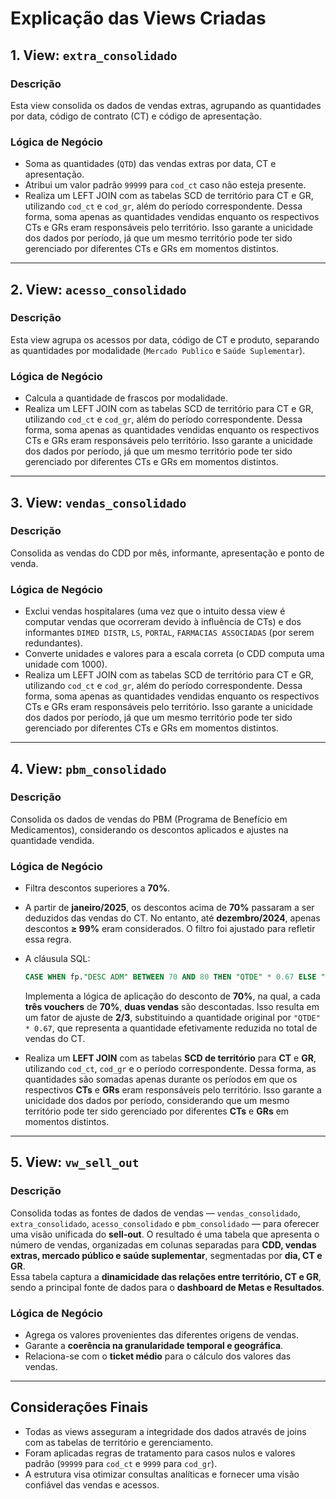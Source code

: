 # Explicação das Views Criadas

## 1. View: `extra_consolidado`
### Descrição
Esta view consolida os dados de vendas extras, agrupando as quantidades por data, código de contrato (CT) e código de apresentação.
### Lógica de Negócio
- Soma as quantidades (`QTD`) das vendas extras por data, CT e apresentação.
- Atribui um valor padrão `99999` para `cod_ct` caso não esteja presente.
- Realiza um LEFT JOIN com as tabelas SCD de território para CT e GR, utilizando `cod_ct` e `cod_gr`, além do período correspondente. Dessa forma, soma apenas as quantidades vendidas enquanto os respectivos CTs e GRs eram responsáveis pelo território. Isso garante a unicidade dos dados por período, já que um mesmo território pode ter sido gerenciado por diferentes CTs e GRs em momentos distintos.
---

## 2. View: `acesso_consolidado`
### Descrição
Esta view agrupa os acessos por data, código de CT e produto, separando as quantidades por modalidade (`Mercado Publico` e `Saúde Suplementar`).
### Lógica de Negócio
- Calcula a quantidade de frascos por modalidade.
- Realiza um LEFT JOIN com as tabelas SCD de território para CT e GR, utilizando `cod_ct` e `cod_gr`, além do período correspondente. Dessa forma, soma apenas as quantidades vendidas enquanto os respectivos CTs e GRs eram responsáveis pelo território. Isso garante a unicidade dos dados por período, já que um mesmo território pode ter sido gerenciado por diferentes CTs e GRs em momentos distintos.
---

## 3. View: `vendas_consolidado`
### Descrição
Consolida as vendas do CDD por mês, informante, apresentação e ponto de venda.
### Lógica de Negócio
- Exclui vendas hospitalares (uma vez que o intuito dessa view é computar vendas que ocorreram devido à influência de CTs) e dos informantes `DIMED DISTR`, `LS`, `PORTAL`, `FARMACIAS ASSOCIADAS` (por serem redundantes).
- Converte unidades e valores para a escala correta (o CDD computa uma unidade com 1000).
- Realiza um LEFT JOIN com as tabelas SCD de território para CT e GR, utilizando `cod_ct` e `cod_gr`, além do período correspondente. Dessa forma, soma apenas as quantidades vendidas enquanto os respectivos CTs e GRs eram responsáveis pelo território. Isso garante a unicidade dos dados por período, já que um mesmo território pode ter sido gerenciado por diferentes CTs e GRs em momentos distintos.
---

## 4. View: `pbm_consolidado`  
### Descrição  
Consolida os dados de vendas do PBM (Programa de Benefício em Medicamentos), considerando os descontos aplicados e ajustes na quantidade vendida.  

### Lógica de Negócio  
- Filtra descontos superiores a **70%**.  
- A partir de **janeiro/2025**, os descontos acima de **70%** passaram a ser deduzidos das vendas do CT. No entanto, até **dezembro/2024**, apenas descontos **≥ 99%** eram considerados. O filtro foi ajustado para refletir essa regra.  
- A cláusula SQL:  

    ```sql
    CASE WHEN fp."DESC ADM" BETWEEN 70 AND 80 THEN "QTDE" * 0.67 ELSE "QTDE" END AS qtde
    ```

    Implementa a lógica de aplicação do desconto de **70%**, na qual, a cada **três vouchers** de **70%**, **duas vendas** são descontadas. Isso resulta em um fator de ajuste de **2/3**, substituindo a quantidade original por `"QTDE" * 0.67`, que representa a quantidade efetivamente reduzida no total de vendas do CT.  

- Realiza um **LEFT JOIN** com as tabelas **SCD de território** para **CT** e **GR**, utilizando `cod_ct`, `cod_gr` e o período correspondente. Dessa forma, as quantidades são somadas apenas durante os períodos em que os respectivos **CTs** e **GRs** eram responsáveis pelo território. Isso garante a unicidade dos dados por período, considerando que um mesmo território pode ter sido gerenciado por diferentes **CTs** e **GRs** em momentos distintos.  


---

## 5. View: `vw_sell_out`
### Descrição  
Consolida todas as fontes de dados de vendas — `vendas_consolidado`, `extra_consolidado`, `acesso_consolidado` e `pbm_consolidado` — para oferecer uma visão unificada do **sell-out**. O resultado é uma tabela que apresenta o número de vendas, organizadas em colunas separadas para **CDD, vendas extras, mercado público e saúde suplementar**, segmentadas por **dia, CT e GR**.  
Essa tabela captura a **dinamicidade das relações entre território, CT e GR**, sendo a principal fonte de dados para o **dashboard de Metas e Resultados**.  

### Lógica de Negócio  
- Agrega os valores provenientes das diferentes origens de vendas.  
- Garante a **coerência na granularidade temporal e geográfica**.  
- Relaciona-se com o **ticket médio** para o cálculo dos valores das vendas.  


---

## Considerações Finais
- Todas as views asseguram a integridade dos dados através de joins com as tabelas de território e gerenciamento.
- Foram aplicadas regras de tratamento para casos nulos e valores padrão (`99999` para `cod_ct` e `9999` para `cod_gr`).
- A estrutura visa otimizar consultas analíticas e fornecer uma visão confiável das vendas e acessos.

